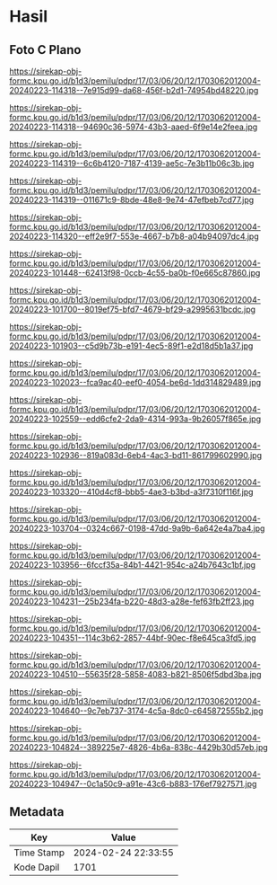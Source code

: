 # Hasil

## Foto C Plano

https://sirekap-obj-formc.kpu.go.id/b1d3/pemilu/pdpr/17/03/06/20/12/1703062012004-20240223-114318--7e915d99-da68-456f-b2d1-74954bd48220.jpg

https://sirekap-obj-formc.kpu.go.id/b1d3/pemilu/pdpr/17/03/06/20/12/1703062012004-20240223-114318--94690c36-5974-43b3-aaed-6f9e14e2feea.jpg

https://sirekap-obj-formc.kpu.go.id/b1d3/pemilu/pdpr/17/03/06/20/12/1703062012004-20240223-114319--6c6b4120-7187-4139-ae5c-7e3b11b06c3b.jpg

https://sirekap-obj-formc.kpu.go.id/b1d3/pemilu/pdpr/17/03/06/20/12/1703062012004-20240223-114319--011671c9-8bde-48e8-9e74-47efbeb7cd77.jpg

https://sirekap-obj-formc.kpu.go.id/b1d3/pemilu/pdpr/17/03/06/20/12/1703062012004-20240223-114320--eff2e9f7-553e-4667-b7b8-a04b94097dc4.jpg

https://sirekap-obj-formc.kpu.go.id/b1d3/pemilu/pdpr/17/03/06/20/12/1703062012004-20240223-101448--62413f98-0ccb-4c55-ba0b-f0e665c87860.jpg

https://sirekap-obj-formc.kpu.go.id/b1d3/pemilu/pdpr/17/03/06/20/12/1703062012004-20240223-101700--8019ef75-bfd7-4679-bf29-a2995631bcdc.jpg

https://sirekap-obj-formc.kpu.go.id/b1d3/pemilu/pdpr/17/03/06/20/12/1703062012004-20240223-101903--c5d9b73b-e191-4ec5-89f1-e2d18d5b1a37.jpg

https://sirekap-obj-formc.kpu.go.id/b1d3/pemilu/pdpr/17/03/06/20/12/1703062012004-20240223-102023--fca9ac40-eef0-4054-be6d-1dd314829489.jpg

https://sirekap-obj-formc.kpu.go.id/b1d3/pemilu/pdpr/17/03/06/20/12/1703062012004-20240223-102559--edd6cfe2-2da9-4314-993a-9b26057f865e.jpg

https://sirekap-obj-formc.kpu.go.id/b1d3/pemilu/pdpr/17/03/06/20/12/1703062012004-20240223-102936--819a083d-6eb4-4ac3-bd11-861799602990.jpg

https://sirekap-obj-formc.kpu.go.id/b1d3/pemilu/pdpr/17/03/06/20/12/1703062012004-20240223-103320--410d4cf8-bbb5-4ae3-b3bd-a3f7310f116f.jpg

https://sirekap-obj-formc.kpu.go.id/b1d3/pemilu/pdpr/17/03/06/20/12/1703062012004-20240223-103704--0324c667-0198-47dd-9a9b-6a642e4a7ba4.jpg

https://sirekap-obj-formc.kpu.go.id/b1d3/pemilu/pdpr/17/03/06/20/12/1703062012004-20240223-103956--6fccf35a-84b1-4421-954c-a24b7643c1bf.jpg

https://sirekap-obj-formc.kpu.go.id/b1d3/pemilu/pdpr/17/03/06/20/12/1703062012004-20240223-104231--25b234fa-b220-48d3-a28e-fef63fb2ff23.jpg

https://sirekap-obj-formc.kpu.go.id/b1d3/pemilu/pdpr/17/03/06/20/12/1703062012004-20240223-104351--114c3b62-2857-44bf-90ec-f8e645ca3fd5.jpg

https://sirekap-obj-formc.kpu.go.id/b1d3/pemilu/pdpr/17/03/06/20/12/1703062012004-20240223-104510--55635f28-5858-4083-b821-8506f5dbd3ba.jpg

https://sirekap-obj-formc.kpu.go.id/b1d3/pemilu/pdpr/17/03/06/20/12/1703062012004-20240223-104640--9c7eb737-3174-4c5a-8dc0-c645872555b2.jpg

https://sirekap-obj-formc.kpu.go.id/b1d3/pemilu/pdpr/17/03/06/20/12/1703062012004-20240223-104824--389225e7-4826-4b6a-838c-4429b30d57eb.jpg

https://sirekap-obj-formc.kpu.go.id/b1d3/pemilu/pdpr/17/03/06/20/12/1703062012004-20240223-104947--0c1a50c9-a91e-43c6-b883-176ef7927571.jpg


## Metadata

| Key        | Value               |
| ---------- | ------------------- |
| Time Stamp | 2024-02-24 22:33:55 |
| Kode Dapil | 1701                |



